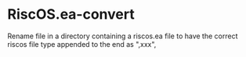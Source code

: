# RiscOS.ea-convert
Rename file in a directory containing a riscos.ea file to have the correct riscos file type appended to the end as ",xxx",
